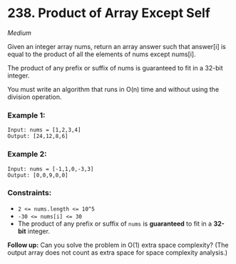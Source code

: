# 238. Product of Array Except Self
_Medium_

Given an integer array nums, return an array answer such that answer[i] is equal to the product of all the elements of nums except nums[i].

The product of any prefix or suffix of nums is guaranteed to fit in a 32-bit integer.

You must write an algorithm that runs in O(n) time and without using the division operation.


### Example 1:

```shell
Input: nums = [1,2,3,4]
Output: [24,12,8,6]
```

### Example 2:

```shell
Input: nums = [-1,1,0,-3,3]
Output: [0,0,9,0,0]
```

### Constraints:

- `2 <= nums.length <= 10^5`
- `-30 <= nums[i] <= 30`
- The product of any prefix or suffix of `nums` is **guaranteed** to fit in a **32-bit** integer.
 

**Follow up:** Can you solve the problem in O(1) extra space complexity? (The output array does not count as extra space for space complexity analysis.)